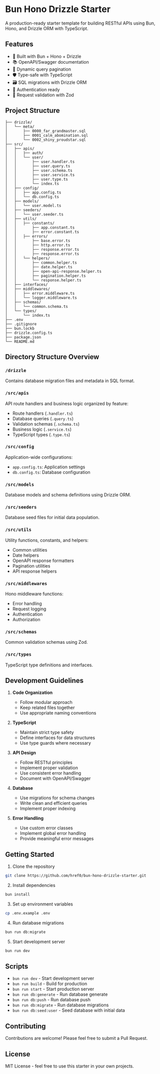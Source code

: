 # Bun Hono Drizzle Starter

A production-ready starter template for building RESTful APIs using Bun, Hono, and Drizzle ORM with TypeScript.

## Features

- 🚀 Built with Bun + Hono + Drizzle
- 📚 OpenAPI/Swagger documentation
- 🔄 Dynamic query pagination
- 🛡️ Type-safe with TypeScript
- 🗃️ SQL migrations with Drizzle ORM
- 🔐 Authentication ready
- 🎯 Request validation with Zod

## Project Structure

```
├── drizzle/
│   └── meta/
│       ├── 0000_far_grandmaster.sql
│       ├── 0001_calm_abomination.sql
│       └── 0002_shiny_proudstar.sql
├── src/
│   ├── apis/
│   │   ├── auth/
│   │   └── user/
│   │       ├── user.handler.ts
│   │       ├── user.query.ts
│   │       ├── user.schema.ts
│   │       ├── user.service.ts
│   │       ├── user.type.ts
│   │       └── index.ts
│   ├── config/
│   │   ├── app.config.ts
│   │   └── db.config.ts
│   ├── models/
│   │   └── user.model.ts
│   ├── seeders/
│   │   └── user.seeder.ts
│   ├── utils/
│   │   ├── constants/
│   │       ├── app.constant.ts
│   │       ├── error.constant.ts
│   │   ├── errors/
│   │       ├── base.error.ts
│   │       ├── http.error.ts
│   │       ├── response.error.ts
│   │       ├── response.error.ts
│   │   └── helpers/
│   │       ├── common.helper.ts
│   │       ├── date.helper.ts
│   │       ├── open-api-response.helper.ts
│   │       ├── pagination.helper.ts
│   │       └── response.helper.ts
│   ├── interfaces/
│   ├── middlewares/
│   │   ├── error.middleware.ts
│   │   └── logger.middleware.ts
│   ├── schemas/
│   │   └── common.schema.ts
│   └── types/
│       └── index.ts
├── .env
├── .gitignore
├── bun.lockb
├── drizzle.config.ts
├── package.json
└── README.md
```

## Directory Structure Overview

### `/drizzle`
Contains database migration files and metadata in SQL format.

### `/src/apis`
API route handlers and business logic organized by feature:
- Route handlers (`.handler.ts`)
- Database queries (`.query.ts`)
- Validation schemas (`.schema.ts`)
- Business logic (`.service.ts`)
- TypeScript types (`.type.ts`)

### `/src/config`
Application-wide configurations:
- `app.config.ts`: Application settings
- `db.config.ts`: Database configuration

### `/src/models`
Database models and schema definitions using Drizzle ORM.

### `/src/seeders`
Database seed files for initial data population.

### `/src/utils`
Utility functions, constants, and helpers:
- Common utilities
- Date helpers
- OpenAPI response formatters
- Pagination utilities
- API response helpers

### `/src/middlewares`
Hono middleware functions:
- Error handling
- Request logging
- Authentication
- Authorization

### `/src/schemas`
Common validation schemas using Zod.

### `/src/types`
TypeScript type definitions and interfaces.

## Development Guidelines

1. **Code Organization**
   - Follow modular approach
   - Keep related files together
   - Use appropriate naming conventions

2. **TypeScript**
   - Maintain strict type safety
   - Define interfaces for data structures
   - Use type guards where necessary

3. **API Design**
   - Follow RESTful principles
   - Implement proper validation
   - Use consistent error handling
   - Document with OpenAPI/Swagger

4. **Database**
   - Use migrations for schema changes
   - Write clean and efficient queries
   - Implement proper indexing

5. **Error Handling**
   - Use custom error classes
   - Implement global error handling
   - Provide meaningful error messages

## Getting Started

1. Clone the repository
```bash
git clone https://github.com/href0/bun-hono-drizzle-starter.git
```

2. Install dependencies
```bash
bun install
```

3. Set up environment variables
```bash
cp .env.example .env
```

4. Run database migrations
```bash
bun run db:migrate
```

5. Start development server
```bash
bun run dev
```

## Scripts

- `bun run dev` - Start development server
- `bun run build` - Build for production
- `bun run start` - Start production server
- `bun run db:generate` - Run database generate
- `bun run db:push` - Run database push
- `bun run db:migrate` - Run database migrations
- `bun run db:seed:user` - Seed database with initial data

## Contributing

Contributions are welcome! Please feel free to submit a Pull Request.

## License

MIT License - feel free to use this starter in your own projects.